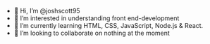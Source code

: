 - 👋 Hi, I’m @joshscott95
- 👀 I’m interested in understanding front end-development
- 🌱 I’m currently learning HTML, CSS, JavaScript, Node.js & React.
- 💞️ I’m looking to collaborate on nothing at the moment

<!---
joshscott95/joshscott95 is a ✨ special ✨ repository because its `README.md` (this file) appears on your GitHub profile.
You can click the Preview link to take a look at your changes.
--->
